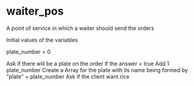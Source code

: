 # waiter_pos
A point of service in which a waiter should send the orders

Initial values of the variables

plate_number = 0

Ask if there will be a plate on the order
  if the answer = true
    Add 1 plate_number
      Create a Array for the plate with its name being formed by "plate" + plate_number
        Ask if the client want rice